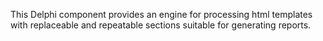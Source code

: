 This Delphi component provides an engine for processing html templates with replaceable and repeatable sections suitable for generating reports.